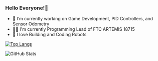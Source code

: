 ### Hello Everyone!👋

- 🔭 I’m currently working on Game Development, PID Controllers, and Sensor Odometry
- 👨‍💻 I'm currently Programming Lead of FTC ARTEMIS 18715
- 🤖 I love Building and Coding Robots


[![Top Langs](https://github-readme-stats.vercel.app/api/top-langs/?username=BoostedBanobro&layout=compact)](https://github.com/BoostedBanobro/github-readme-stats)


![GitHub Stats](https://github-readme-stats.vercel.app/api?username=BoostedBanobro&theme=tokyonight)

